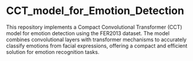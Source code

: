# CCT_model_for_Emotion_Detection
This repository implements a Compact Convolutional Transformer (CCT) model for emotion detection using the FER2013 dataset. The model combines convolutional layers with transformer mechanisms to accurately classify emotions from facial expressions, offering a compact and efficient solution for emotion recognition tasks.
